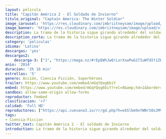 ```yaml
---
layout: pelicula
title: "Capitán América 2 - El Soldado de Invierno"
titulo_original: "Captain America: The Winter Soldier"
image_carousel: 'https://res.cloudinary.com/imbriitneysam/image/upload/v1543028462/soldado-poster-min.jpg'
image_banner: 'https://res.cloudinary.com/imbriitneysam/image/upload/v1543028464/winter-banner-min.jpg'
description: La trama de la historia sigue girando alrededor del soldado Steve Rogers, que mantiene su alianza con Nick Furia y con la agencia secreta SHIELD, e intenta, además, involucrarse en el mundo moderno. Sin embargo, hay algo que Rogers no se imaginaba, un antiguo camarada suyo, conocido como el Soldado de Invierno, anteriormente Bucky Barnes, es encontrado por fuerzas enemigas en un lago congelado. Los villanos de la función deciden sacar partido del hallazgo y le adiestran para aniquilar a quienes ellos consideran necesario. Capitán América, su amigo Sam Wilson (El Halcón) y Natasha Romanov (La Viuda Negra) unirán sus fuerzas para combatir contra las fuerzas del mal en esta gran aventura.
description_corta: La trama de la historia sigue girando alrededor del soldado Steve Rogers, que mantiene su alianza con Nick Furia y con la agencia secreta SHIELD, e intenta, además, involucrarse en el mundo moderno. Sin embargo, hay algo que Rogers no se...
category: 'peliculas'
idioma: 'Latino'
descargas: 'yes'
descargas2:
    descarga-3: ["1", "https://mega.nz/#!EpEWhJwQ!LxrXswPwG1TIuWTdIt1ZB135RNBS191VZGlarkx1FQw", "https://www.google.com/s2/favicons?domain=mega.nz","Mega","https://res.cloudinary.com/imbriitneysam/image/upload/v1541473684/mexico.png", "Latino", "Full HD"]
anio: '2014'
duracion: '2h 16 min'
estrellas: '5'
genero: Acción, Ciencia Ficción, Superhéroes
trailer: https://www.youtube.com/embed/mGqYQog6biY
embed: https://www.youtube.com/embed/mGqYQog6biY?rel=0&amp;hd=1&border=0&wmode=opaque&enablejsapi=1&modestbranding=1&controls=1&showinfo=1
sandbox: allow-same-origin allow-forms
reproductor: fembed
clasificacion: '+7'
calidad: 'Full HD'
reproductores: ["https://api.cuevana3.io/rr/gd.php?h=ek5lbm9xYWNrS0xJMVp5b21KREk0dFBLbjVkaHhkRGdrOG1jbnBpUnhhS1YxNEtpbU5yU3ByUzFyWHlKcHRma21zaXBsSFNqbDl6YnVJS0haTmZQdWJlU3FadVkyUT09"]
tags:
- Ciencia-Ficcion
twitter_text: Capitán América 2 - El soldado de Invierno
introduction: La trama de la historia sigue girando alrededor del soldado Steve Rogers, que mantiene su alianza con Nick Furia y con la agencia secreta SHIELD, e intenta, además, involucrarse en el mundo moderno. Sin embargo, hay algo que Rogers no se...
---
```












